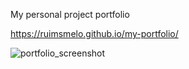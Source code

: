 My personal project portfolio

https://ruimsmelo.github.io/my-portfolio/

![portfolio_screenshot](https://github.com/RuiMSMelo/my-portfolio/assets/128095678/ad492610-ce93-4b41-8910-e18deda8fb36)
